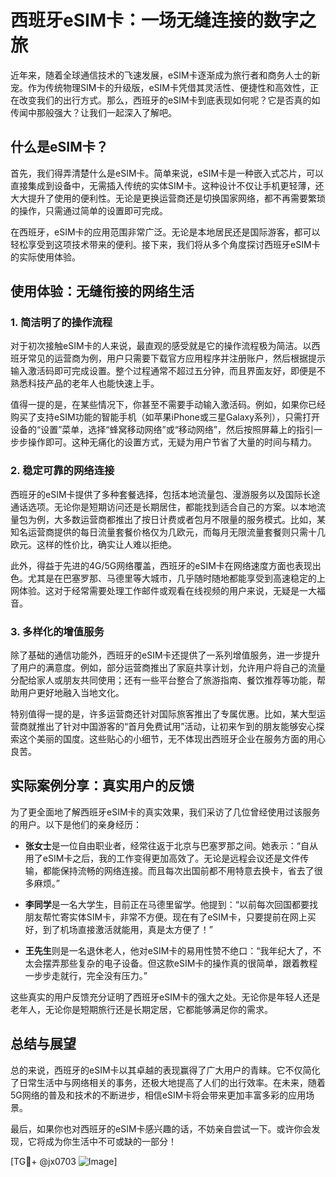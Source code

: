 # 西班牙eSIM卡：一场无缝连接的数字之旅

近年来，随着全球通信技术的飞速发展，eSIM卡逐渐成为旅行者和商务人士的新宠。作为传统物理SIM卡的升级版，eSIM卡凭借其灵活性、便捷性和高效性，正在改变我们的出行方式。那么，西班牙的eSIM卡到底表现如何呢？它是否真的如传闻中那般强大？让我们一起深入了解吧。

## 什么是eSIM卡？

首先，我们得弄清楚什么是eSIM卡。简单来说，eSIM卡是一种嵌入式芯片，可以直接集成到设备中，无需插入传统的实体SIM卡。这种设计不仅让手机更轻薄，还大大提升了使用的便利性。无论是更换运营商还是切换国家网络，都不再需要繁琐的操作，只需通过简单的设置即可完成。

在西班牙，eSIM卡的应用范围非常广泛。无论是本地居民还是国际游客，都可以轻松享受到这项技术带来的便利。接下来，我们将从多个角度探讨西班牙eSIM卡的实际使用体验。

## 使用体验：无缝衔接的网络生活

### 1. 简洁明了的操作流程

对于初次接触eSIM卡的人来说，最直观的感受就是它的操作流程极为简洁。以西班牙常见的运营商为例，用户只需要下载官方应用程序并注册账户，然后根据提示输入激活码即可完成设置。整个过程通常不超过五分钟，而且界面友好，即便是不熟悉科技产品的老年人也能快速上手。

值得一提的是，在某些情况下，你甚至不需要手动输入激活码。例如，如果你已经购买了支持eSIM功能的智能手机（如苹果iPhone或三星Galaxy系列），只需打开设备的“设置”菜单，选择“蜂窝移动网络”或“移动网络”，然后按照屏幕上的指引一步步操作即可。这种无痛化的设置方式，无疑为用户节省了大量的时间与精力。

### 2. 稳定可靠的网络连接

西班牙的eSIM卡提供了多种套餐选择，包括本地流量包、漫游服务以及国际长途通话选项。无论你是短期访问还是长期居住，都能找到适合自己的方案。以本地流量包为例，大多数运营商都推出了按日计费或者包月不限量的服务模式。比如，某知名运营商提供的每日流量套餐价格仅为几欧元，而每月无限流量套餐则只需十几欧元。这样的性价比，确实让人难以拒绝。

此外，得益于先进的4G/5G网络覆盖，西班牙的eSIM卡在网络速度方面也表现出色。尤其是在巴塞罗那、马德里等大城市，几乎随时随地都能享受到高速稳定的上网体验。这对于经常需要处理工作邮件或观看在线视频的用户来说，无疑是一大福音。

### 3. 多样化的增值服务

除了基础的通信功能外，西班牙的eSIM卡还提供了一系列增值服务，进一步提升了用户的满意度。例如，部分运营商推出了家庭共享计划，允许用户将自己的流量分配给家人或朋友共同使用；还有一些平台整合了旅游指南、餐饮推荐等功能，帮助用户更好地融入当地文化。

特别值得一提的是，许多运营商还针对国际旅客推出了专属优惠。比如，某大型运营商就推出了针对中国游客的“首月免费试用”活动，让初来乍到的朋友能够安心探索这个美丽的国度。这些贴心的小细节，无不体现出西班牙企业在服务方面的用心良苦。

## 实际案例分享：真实用户的反馈

为了更全面地了解西班牙eSIM卡的真实效果，我们采访了几位曾经使用过该服务的用户。以下是他们的亲身经历：

- **张女士**是一位自由职业者，经常往返于北京与巴塞罗那之间。她表示：“自从用了eSIM卡之后，我的工作变得更加高效了。无论是远程会议还是文件传输，都能保持流畅的网络连接。而且每次出国前都不用特意去换卡，省去了很多麻烦。”
  
- **李同学**是一名大学生，目前正在马德里留学。他提到：“以前每次回国都要找朋友帮忙寄实体SIM卡，非常不方便。现在有了eSIM卡，只要提前在网上买好，到了机场直接激活就能用，真是太方便了！”

- **王先生**则是一名退休老人，他对eSIM卡的易用性赞不绝口：“我年纪大了，不太会摆弄那些复杂的电子设备。但这款eSIM卡的操作真的很简单，跟着教程一步步走就行，完全没有压力。”

这些真实的用户反馈充分证明了西班牙eSIM卡的强大之处。无论你是年轻人还是老年人，无论你是短期旅行还是长期定居，它都能够满足你的需求。

## 总结与展望

总的来说，西班牙的eSIM卡以其卓越的表现赢得了广大用户的青睐。它不仅简化了日常生活中与网络相关的事务，还极大地提高了人们的出行效率。在未来，随着5G网络的普及和技术的不断进步，相信eSIM卡将会带来更加丰富多彩的应用场景。

最后，如果你也对西班牙的eSIM卡感兴趣的话，不妨亲自尝试一下。或许你会发现，它将成为你生活中不可或缺的一部分！

[TG💪+ @jx0703 ![Image](https://github.com/user-attachments/assets/dbca1d08-cadb-493c-b0ec-ad6f7a83f270)]
